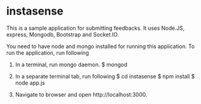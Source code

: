 instasense
==========

This is a sample application for submitting feedbacks. 
It uses Node.JS, express, Mongodb, Bootstrap and Socket.IO.

You need to have node and mongo installed for running this application.
To run the application, run following

1. In a terminal, run mongo daemon.
$ mongod


2. In a separate terminal tab, run following
$ cd instasense
$ npm install
$ node app.js

3. Navigate to browser and open http://localhost:3000.
